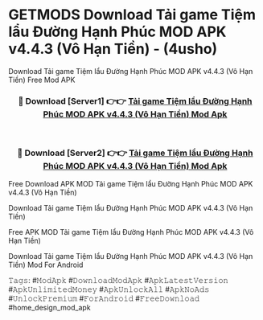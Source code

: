 # GETMODS Download Tải game Tiệm lẩu Đường Hạnh Phúc MOD APK v4.4.3 (Vô Hạn Tiền) - (4usho)
Download Tải game Tiệm lẩu Đường Hạnh Phúc MOD APK v4.4.3 (Vô Hạn Tiền) Free Mod APK

<div align="center">
<h3>🔴 Download [Server1] 👉👉 <a href="https://apk-comot.site?title=Tải_game_Tiệm_lẩu_Đường_Hạnh_Phúc_MOD_APK_v4.4.3_(Vô_Hạn_Tiền)">Tải game Tiệm lẩu Đường Hạnh Phúc MOD APK v4.4.3 (Vô Hạn Tiền) Mod Apk</a></h3><br>

<h3>🔴 Download [Server2] 👉👉 <a href="https://apk-comot.site?title=Tải_game_Tiệm_lẩu_Đường_Hạnh_Phúc_MOD_APK_v4.4.3_(Vô_Hạn_Tiền)">Tải game Tiệm lẩu Đường Hạnh Phúc MOD APK v4.4.3 (Vô Hạn Tiền) Mod Apk</a></h3>
</div>


Free Download APK MOD Tải game Tiệm lẩu Đường Hạnh Phúc MOD APK v4.4.3 (Vô Hạn Tiền)

Download Tải game Tiệm lẩu Đường Hạnh Phúc MOD APK v4.4.3 (Vô Hạn Tiền) 

Free APK MOD Tải game Tiệm lẩu Đường Hạnh Phúc MOD APK v4.4.3 (Vô Hạn Tiền) 

Download Tải game Tiệm lẩu Đường Hạnh Phúc MOD APK v4.4.3 (Vô Hạn Tiền) Mod For Android

𝚃𝚊𝚐𝚜: #𝙼𝚘𝚍𝙰𝚙𝚔 #𝙳𝚘𝚠𝚗𝚕𝚘𝚊𝚍𝙼𝚘𝚍𝙰𝚙𝚔 #𝙰𝚙𝚔𝙻𝚊𝚝𝚎𝚜𝚝𝚅𝚎𝚛𝚜𝚒𝚘𝚗 #𝙰𝚙𝚔𝚄𝚗𝚕𝚒𝚖𝚒𝚝𝚎𝚍𝙼𝚘𝚗𝚎𝚢 #𝙰𝚙𝚔𝚄𝚗𝚕𝚘𝚌𝚔𝙰𝚕𝚕 #𝙰𝚙𝚔𝙽𝚘𝙰𝚍𝚜 #𝚄𝚗𝚕𝚘𝚌𝚔𝙿𝚛𝚎𝚖𝚒𝚞𝚖 #𝙵𝚘𝚛𝙰𝚗𝚍𝚛𝚘𝚒𝚍 #𝙵𝚛𝚎𝚎𝙳𝚘𝚠𝚗𝚕𝚘𝚊𝚍 #home_design_mod_apk